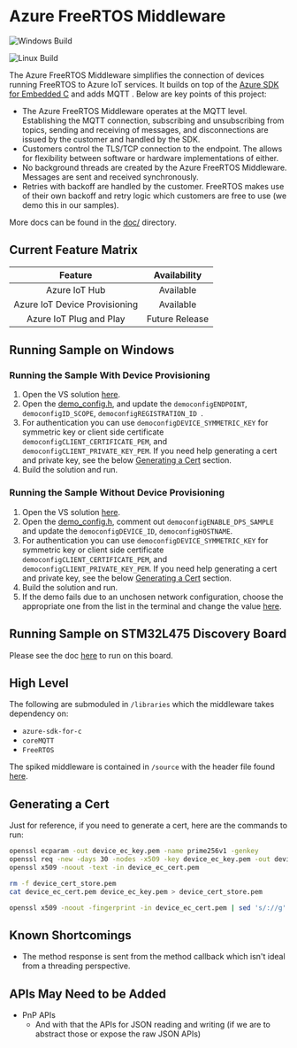 # Azure FreeRTOS Middleware

![Windows Build](https://github.com/Azure/azure-iot-middleware-freertos/workflows/MSBuild/badge.svg)

![Linux Build](https://github.com/Azure/azure-iot-middleware-freertos/workflows/C/C++%20CI/badge.svg)

The Azure FreeRTOS Middleware simplifies the connection of devices running FreeRTOS to Azure IoT services. It builds on top of the [Azure SDK for Embedded C](https://github.com/Azure/azure-sdk-for-c) and adds MQTT . Below are key points of this project:

- The Azure FreeRTOS Middleware operates at the MQTT level. Establishing the MQTT connection, subscribing and unsubscribing from topics, sending and receiving of messages, and disconnections are issued by the customer and handled by the SDK.
- Customers control the TLS/TCP connection to the endpoint. The allows for flexibility between software or hardware implementations of either.
- No background threads are created by the Azure FreeRTOS Middleware. Messages are sent and received synchronously.
- Retries with backoff are handled by the customer. FreeRTOS makes use of their own backoff and retry logic which customers are free to use (we demo this in our samples).


More docs can be found in the [doc/](doc/) directory.

## Current Feature Matrix

| Feature                       | Availability   |
| :---------------------------: | :----------:   |
| Azure IoT Hub                 |   Available    |
| Azure IoT Device Provisioning |   Available    |
| Azure IoT Plug and Play       | Future Release |

## Running Sample on Windows

### Running the Sample With Device Provisioning

1. Open the VS solution [here](./demo/sample_azure_iot_embedded_sdk).
1. Open the [demo_config.h](./demo/sample_azure_iot_embedded_sdk/demo_config.h), and update the `democonfigENDPOINT`, `democonfigID_SCOPE`, `democonfigREGISTRATION_ID `. 
1. For authentication you can use `democonfigDEVICE_SYMMETRIC_KEY` for symmetric key or client side certificate `democonfigCLIENT_CERTIFICATE_PEM`, and `democonfigCLIENT_PRIVATE_KEY_PEM`. If you need help generating a cert and private key, see the below [Generating a Cert](#generating-a-cert) section.
1. Build the solution and run.

### Running the Sample Without Device Provisioning

1. Open the VS solution [here](./demo/sample_azure_iot_embedded_sdk).
1. Open the [demo_config.h](./demo/sample_azure_iot_embedded_sdk/demo_config.h), comment out `democonfigENABLE_DPS_SAMPLE` and update the `democonfigDEVICE_ID`, `democonfigHOSTNAME`. 
1. For authentication you can use `democonfigDEVICE_SYMMETRIC_KEY` for symmetric key or client side certificate `democonfigCLIENT_CERTIFICATE_PEM`, and `democonfigCLIENT_PRIVATE_KEY_PEM`. If you need help generating a cert and private key, see the below [Generating a Cert](#generating-a-cert) section.
1. Build the solution and run.
1. If the demo fails due to an unchosen network configuration, choose the appropriate one from the list in the terminal and change the value [here](https://github.com/hihigupt/azure_freertos_middleware/blob/e3bcba92e15d47f7f184ef3648782bf84bb84c7b/demo/sample_azure_iot_embedded_sdk/FreeRTOSConfig.h#L138).

## Running Sample on STM32L475 Discovery Board

Please see the doc [here](./demo/sample_azure_iot_embedded_sdk/stm32l475/ReadMe.md) to run on this board.

## High Level

The following are submoduled in `/libraries` which the middleware takes dependency on:

- `azure-sdk-for-c`
- `coreMQTT`
- `FreeRTOS`

The spiked middleware is contained in `/source` with the header file found [here](./source/include/azure_iot_hub_client.h).

## Generating a Cert

Just for reference, if you need to generate a cert, here are the commands to run:

```bash
openssl ecparam -out device_ec_key.pem -name prime256v1 -genkey
openssl req -new -days 30 -nodes -x509 -key device_ec_key.pem -out device_ec_cert.pem -config x509_config.cfg -subj "/CN=azure-freertos-device"
openssl x509 -noout -text -in device_ec_cert.pem

rm -f device_cert_store.pem
cat device_ec_cert.pem device_ec_key.pem > device_cert_store.pem

openssl x509 -noout -fingerprint -in device_ec_cert.pem | sed 's/://g'| sed 's/\(SHA1 Fingerprint=\)//g' | tee fingerprint.txt
```

## Known Shortcomings

- The method response is sent from the method callback which isn't ideal from a threading perspective.

## APIs May Need to be Added

- PnP APIs
  - And with that the APIs for JSON reading and writing (if we are to abstract those or expose the raw JSON APIs)
